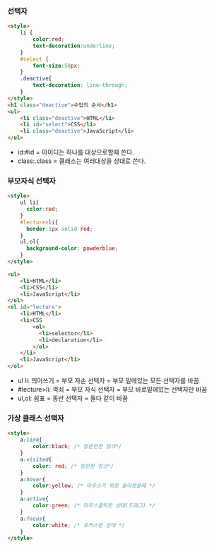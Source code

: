 ### 선택자
```html
<style>
    li {
        color:red;
        text-decoration:underline;
    }
    #select {
        font-size:50px;
    }
    .deactive{
        text-decoration: line-through;
    }
</style>
<h1 class="deactive">수업의 순서</h1>
<ul>
    <li class="deactive">HTML</li>
    <li id="select">CSS</li>
    <li class="deactive">JavaScript</li>
</ul>
```

- id:#id = 아이디는 하나를 대상으로할때 쓴다.
- class:.class = 클래스는 여러대상을 상대로 쓴다.

### 부모자식 선택자
```html
<style>
    ul li{
      color:red;
    }
    #lecture>li{
      border:1px solid red;
    }
    ul,ol{
      background-color: powderblue;
    }
</style>

<ul>
    <li>HTML</li>
    <li>CSS</li>
    <li>JavaScript</li>
</ul>
<ol id="lecture">
    <li>HTML</li>
    <li>CSS
        <ol>
          <li>selector</li>
          <li>declaration</li>
        </ol>
    </li>
    <li>JavaScript</li>
</ol>
```

- ul li: 띄어쓰기 = 부모 자손 선택자 = 부모 밑에있는 모든 선택자를 바꿈
- #lecture>li: 꺽쇠 = 부모 자식 선택자 = 부모 바로밑에있는 선택자만 바꿈
- ul,ol: 쉼표 = 동반 선택자 = 둘다 같이 바꿈

### 가상 클래스 선택자
```html
<style>
    a:link{
        color:black; /* 방문안한 링크*/
    }
    a:visited{
        color: red; /* 방문한 링크*/
    }
    a:hover{
        color:yellow; /* 마우스가 위로 올라왔을때 */
    }
    a:active{
        color:green; /* 마우스클릭한 상태(드래그) */
    }
    a:focus{
        color:white; /* 포커스된 상태 */
    }
</style>
```

